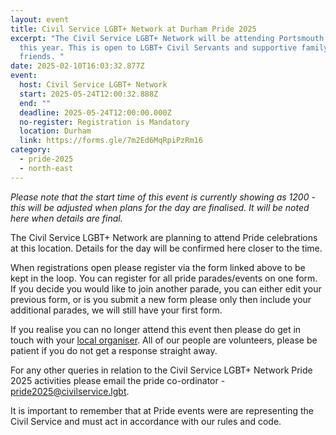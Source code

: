 ```yaml
---
layout: event
title: Civil Service LGBT+ Network at Durham Pride 2025
excerpt: "The Civil Service LGBT+ Network will be attending Portsmouth Pride
  this year. This is open to LGBT+ Civil Servants and supportive family and
  friends. "
date: 2025-02-10T16:03:32.877Z
event:
  host: Civil Service LGBT+ Network
  start: 2025-05-24T12:00:32.888Z
  end: ""
  deadline: 2025-05-24T12:00:00.000Z
  no-register: Registration is Mandatory
  location: Durham
  link: https://forms.gle/7m2Ed6MqRpiPzRm16
category:
  - pride-2025
  - north-east
---
```

*P﻿lease note that the start time of this event is currently showing as 1200 - this will be adjusted when plans for the day are finalised. It will be noted here when details are final.*

The Civil Service LGBT+ Network are planning to attend Pride celebrations at this location. Details for the day will be confirmed here closer to the time. 

When registrations open please register via the form linked above to be kept in the loop. You can register for all pride parades/events on one form. If you decide you would like to join another parade, you can either edit your previous form, or is you submit a new form please only then include your additional parades, we will still have your first form.

I﻿f you realise you can no longer attend this event then please do get in touch with your [local organiser](https://www.civilservice.lgbt/team/). All of our people are volunteers, please be patient if you do not get a response straight away. 

F﻿or any other queries in relation to the Civil Service LGBT+ Network Pride 2025 activities please email the pride co-ordinator - [pride2025@civilservice.lgbt](mailto:pride2025@civilservice.lgbt).

I﻿t is important to remember that at Pride events were are representing the Civil Service and must act in accordance with our rules and code.